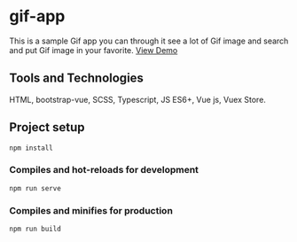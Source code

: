 # gif-app

This is a sample Gif app you can through it see a lot of Gif image and search and put Gif image in your favorite. <a href="https://m7mdsami.github.io/gif.github.io/">View Demo</a>



## Tools and Technologies

HTML, bootstrap-vue, SCSS, Typescript, JS ES6+, Vue js, Vuex Store.

## Project setup
```
npm install
```

### Compiles and hot-reloads for development
```
npm run serve
```

### Compiles and minifies for production
```
npm run build
```
